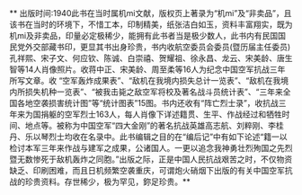**    出版时间:1940此书在当时属机mi文献，版权页上著录为“机mi”及“非卖品”，且该书在当时的环境下，不惜工本，印制精美，纸张洁白如玉，资料丰富翔实，既为机mi及非卖品，印量必定极稀少，能拥有此书者当是极少数人，此书内有民国国民党外交部藏书印，更显其书出身珍贵，书内收航空委员会委员(暨历届主任委员)孔祥熙、宋子文、何应钦、陈诚、白崇禧、贺耀祖、徐永昌、龙云、宋美龄、唐生智等14人肖像照片。收蒋中正、宋美龄、周至柔等16人为纪念中国空军抗战三年所写文章。收 “空军轰炸成果表”、“敌机在我境内损失总计一览表”、“敌机在我境内所损失机种一览表”、“被我击毙之敌空军将校及著名战斗员统计表”、“三年来全国各地空袭损害统计图”等“统计图表”15图。书内还收有“阵亡烈士录”，收抗战三年来为国捐躯的空军烈士163人，每人肖像下详述籍贯、生平、作战经过和牺牲时间、地点等。被称为中国空军“四大金刚”的著名抗战英雄高志航、刘粹刚、李桂丹、乐以琴烈士均收在名录中。此书编辑之目的在“编后记”中有如下论述“籍一以检讨本军三年来作战与建军之成果，公诸国人。一更以追念我神勇壮烈殉国之先烈暨无数惨死于敌机轰炸之同胞。”出版之际，正是中国人民抗战艰苦之时，不仅物资缺乏、印刷困难，而且日机频繁空袭重庆，可谓炮火硝烟下出版的有关中国空军抗战的珍贵资料。存世稀少，极为罕见，鉨足珍贵。**